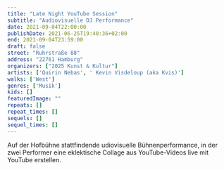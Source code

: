 ```yaml
---
title: "Late Night YouTube Session"
subtitle: "Audiovisuelle DJ Performance"
date: 2021-09-04T22:00:00
publishDate: 2021-06-25T19:40:36+02:00
end: 2021-09-04T23:59:00
draft: false
street: "Ruhrstraße 88"
address: "22761 Hamburg"
organizers: ["2025 Kunst & Kultur"]
artists: ['Quirin Nebas', ' Kevin Visdeloup (aka Kvis)']
walks: ['West']
genres: ['Musik']
kids: []
featuredImage: ""
repeats: []
repeat_times: []
sequels: []
sequel_times: []
---
```


Auf der Hofbühne stattfindende udiovisuelle Bühnenperformance, in der zwei Performer eine eklektische Collage aus YouTube-Videos live mit YouTube erstellen.